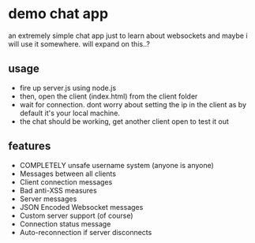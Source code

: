 # demo chat app

an extremely simple chat app just to learn about websockets and maybe i will use it somewhere. will expand on this..?

## usage

- fire up server.js using node.js
- then, open the client (index.html) from the client folder
- wait for connection. dont worry about setting the ip in the client as by default it's your local machine.
- the chat should be working, get another client open to test it out

## features

- COMPLETELY unsafe username system (anyone is anyone)
- Messages between all clients
- Client connection messages
- Bad anti-XSS measures
- Server messages
- JSON Encoded Websocket messages
- Custom server support (of course)
- Connection status message
- Auto-reconnection if server disconnects
